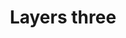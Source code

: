 ---
title: Layers three
tags: ["layers", "three", "stack", "arrangement", "overlap", "composition", "levels"]
icon: layers-three
svg: '<svg xmlns="http://www.w3.org/2000/svg" width="24" height="24" fill="none" viewBox="0 0 24 24" stroke-width="1.5" stroke-linecap="round" stroke-linejoin="round" stroke="currentColor"><path d="m21 12-9 4-9-4m18 4-9 4-9-4m18-8-9 4-9-4 9-4 9 4Z"/></svg>'
---